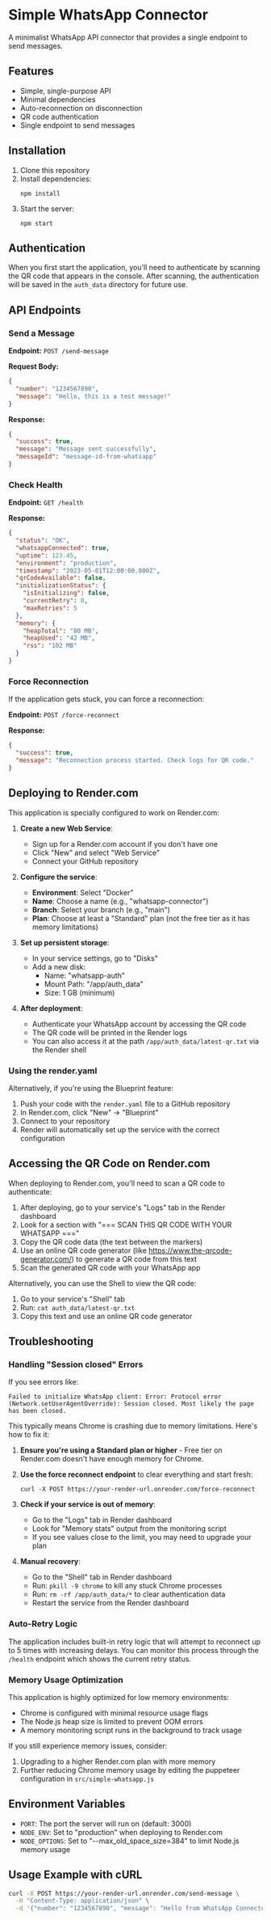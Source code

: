 # Simple WhatsApp Connector

A minimalist WhatsApp API connector that provides a single endpoint to send messages.

## Features

- Simple, single-purpose API
- Minimal dependencies
- Auto-reconnection on disconnection
- QR code authentication
- Single endpoint to send messages

## Installation

1. Clone this repository
2. Install dependencies:
   ```
   npm install
   ```
3. Start the server:
   ```
   npm start
   ```

## Authentication

When you first start the application, you'll need to authenticate by scanning the QR code that appears in the console. After scanning, the authentication will be saved in the `auth_data` directory for future use.

## API Endpoints

### Send a Message

**Endpoint:** `POST /send-message`

**Request Body:**
```json
{
  "number": "1234567890",
  "message": "Hello, this is a test message!"
}
```

**Response:**
```json
{
  "success": true,
  "message": "Message sent successfully",
  "messageId": "message-id-from-whatsapp"
}
```

### Check Health

**Endpoint:** `GET /health`

**Response:**
```json
{
  "status": "OK",
  "whatsappConnected": true,
  "uptime": 123.45,
  "environment": "production",
  "timestamp": "2023-05-01T12:00:00.000Z",
  "qrCodeAvailable": false,
  "initializationStatus": {
    "isInitializing": false,
    "currentRetry": 0,
    "maxRetries": 5
  },
  "memory": {
    "heapTotal": "80 MB",
    "heapUsed": "42 MB",
    "rss": "102 MB"
  }
}
```

### Force Reconnection

If the application gets stuck, you can force a reconnection:

**Endpoint:** `POST /force-reconnect`

**Response:**
```json
{
  "success": true,
  "message": "Reconnection process started. Check logs for QR code."
}
```

## Deploying to Render.com

This application is specially configured to work on Render.com:

1. **Create a new Web Service**:
   - Sign up for a Render.com account if you don't have one
   - Click "New" and select "Web Service"
   - Connect your GitHub repository

2. **Configure the service**:
   - **Environment**: Select "Docker"
   - **Name**: Choose a name (e.g., "whatsapp-connector")
   - **Branch**: Select your branch (e.g., "main")
   - **Plan**: Choose at least a "Standard" plan (not the free tier as it has memory limitations)

3. **Set up persistent storage**:
   - In your service settings, go to "Disks" 
   - Add a new disk:
     - Name: "whatsapp-auth"
     - Mount Path: "/app/auth_data"
     - Size: 1 GB (minimum)

4. **After deployment**:
   - Authenticate your WhatsApp account by accessing the QR code
   - The QR code will be printed in the Render logs
   - You can also access it at the path `/app/auth_data/latest-qr.txt` via the Render shell

### Using the render.yaml

Alternatively, if you're using the Blueprint feature:

1. Push your code with the `render.yaml` file to a GitHub repository
2. In Render.com, click "New" → "Blueprint"
3. Connect to your repository
4. Render will automatically set up the service with the correct configuration

## Accessing the QR Code on Render.com

When deploying to Render.com, you'll need to scan a QR code to authenticate:

1. After deploying, go to your service's "Logs" tab in the Render dashboard
2. Look for a section with "=== SCAN THIS QR CODE WITH YOUR WHATSAPP ===" 
3. Copy the QR code data (the text between the markers)
4. Use an online QR code generator (like https://www.the-qrcode-generator.com/) to generate a QR code from this text
5. Scan the generated QR code with your WhatsApp app

Alternatively, you can use the Shell to view the QR code:
1. Go to your service's "Shell" tab
2. Run: `cat auth_data/latest-qr.txt`
3. Copy this text and use an online QR code generator

## Troubleshooting

### Handling "Session closed" Errors

If you see errors like:
```
Failed to initialize WhatsApp client: Error: Protocol error (Network.setUserAgentOverride): Session closed. Most likely the page has been closed.
```

This typically means Chrome is crashing due to memory limitations. Here's how to fix it:

1. **Ensure you're using a Standard plan or higher** - Free tier on Render.com doesn't have enough memory for Chrome.

2. **Use the force reconnect endpoint** to clear everything and start fresh:
   ```
   curl -X POST https://your-render-url.onrender.com/force-reconnect
   ```

3. **Check if your service is out of memory**:
   - Go to the "Logs" tab in Render dashboard
   - Look for "Memory stats" output from the monitoring script
   - If you see values close to the limit, you may need to upgrade your plan

4. **Manual recovery**:
   - Go to the "Shell" tab in Render dashboard
   - Run: `pkill -9 chrome` to kill any stuck Chrome processes
   - Run: `rm -rf /app/auth_data/*` to clear authentication data
   - Restart the service from the Render dashboard

### Auto-Retry Logic

The application includes built-in retry logic that will attempt to reconnect up to 5 times with increasing delays. You can monitor this process through the `/health` endpoint which shows the current retry status.

### Memory Usage Optimization

This application is highly optimized for low memory environments:

- Chrome is configured with minimal resource usage flags
- The Node.js heap size is limited to prevent OOM errors
- A memory monitoring script runs in the background to track usage

If you still experience memory issues, consider:

1. Upgrading to a higher Render.com plan with more memory
2. Further reducing Chrome memory usage by editing the puppeteer configuration in `src/simple-whatsapp.js`

## Environment Variables

- `PORT`: The port the server will run on (default: 3000)
- `NODE_ENV`: Set to "production" when deploying to Render.com
- `NODE_OPTIONS`: Set to "--max_old_space_size=384" to limit Node.js memory usage

## Usage Example with cURL

```bash
curl -X POST https://your-render-url.onrender.com/send-message \
  -H "Content-Type: application/json" \
  -d '{"number": "1234567890", "message": "Hello from WhatsApp Connector!"}'
``` 